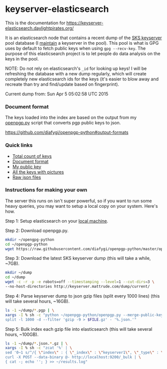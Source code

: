 # keyserver-elasticsearch

This is the documentation for https://keyserver-elasticsearch.daylightpirates.org/

It is an elasticsearch node that contains a recent dump of the [SKS keyserver](https://sks-keyservers.net/)
pool database (I [maintain](https://sks.daylightpirates.org) a keyserver in the
pool). This pool is what is GPG uses by default to fetch public keys when using
`gpg --recv-key`. The purpose of this elasticsearch project is to let people do
data analysis on the keys in the pool.

NOTE: Do not rely on elasticsearch's `_id` for looking up keys! I will be
refreshing the database with a new dump regularly, which will create completely
new elasticsearch ids for the keys (it's easier to blow away and recreate than
try and find/update based on fingerprint).

Current dump from: Sun Apr 5 05:02:58 UTC 2015

### Document format

The keys loaded into the index are based on the output from my [openpgp.py](https://github.com/diafygi/openpgp-python)
script that converts pgp public keys to json.

https://github.com/diafygi/openpgp-python#output-formats

### Quick links

* [Total count of keys](https://keyserver-elasticsearch.daylightpirates.org/keyserver/_count?pretty=1)
* [Document format](https://keyserver-elasticsearch.daylightpirates.org/keyserver?pretty=1)
* [My public key](https://keyserver-elasticsearch.daylightpirates.org/keyserver/_search?q=roesler.cc&_source_include=key_id,packets.user_id&pretty=1)
* [All the keys with pictures](https://keyserver-elasticsearch.daylightpirates.org/keyserver/_search?q=JPEG&fields=packets.subpackets.encoding&_source_include=key_id,packets.user_id,packets.subpackets.image&pretty=1)
* [Raw json files](https://keyserver-elasticsearch.daylightpirates.org/dump/)

### Instructions for making your own

The server this runs on isn't super powerful, so if you want to run some heavy
queries, you may want to setup a local copy on your system. Here's how.

Step 1: Setup elasticsearch on your [local machine](http://www.elastic.co/guide/en/elasticsearch/guide/master/_installing_elasticsearch.html).

Step 2: Download openpgp.py.

```sh
mkdir ~/opengpg-python
cd ~/openpgp-python
wget https://raw.githubusercontent.com/diafygi/openpgp-python/master/openpgp.py > openpgp.py
```

Step 3: Download the latest SKS keyserver dump (this will take a while, ~7GB).

```sh
mkdir ~/dump
cd ~/dump
wget -c -r -p -e robots=off --timestamping --level=1 --cut-dirs=3 \
--no-host-directories http://keyserver.mattrude.com/dump/current/
```

Step 4: Parse keyserver dump to json gzip files (split every 1000 lines) (this will take several hours, ~16GB).

```sh
ls -1 ~/dump/*.pgp | \
xargs -I % sh -c "python ~/openpgp-python/openpgp.py --merge-public-keys '%' | \
split -l 1000 -d --filter 'gzip -9 > $FILE.gz' - '%.json.'"
```

Step 5: Bulk index each gzip file into elasticsearch (this will take several hours, ~100GB).

```sh
ls -1 ~/dump/*.json.*.gz | \
xargs -I % sh -c "zcat '%' | \
sed '0~1 s/^/{ \"index\" : { \"_index\" : \"keyserver1\", \"_type\" : \"key\" } }\n/' | \
curl -X POST --data-binary @- http://localhost:9200/_bulk | \
{ cat -; echo ''; } >> ~/results.log"
```


